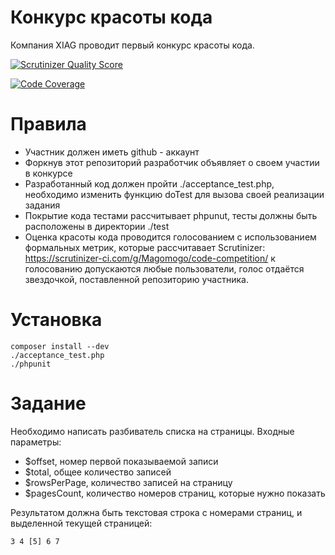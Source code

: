 Конкурс красоты кода
====================

Компания XIAG проводит первый конкурс красоты кода.

[![Scrutinizer Quality Score](https://scrutinizer-ci.com/g/Magomogo/code-competition/badges/quality-score.png?s=425109351a8488b0b72903e0132a4cd07fb39c5f)](https://scrutinizer-ci.com/g/Magomogo/code-competition/)

[![Code Coverage](https://scrutinizer-ci.com/g/Magomogo/code-competition/badges/coverage.png?s=2202d932963da16b3956425579078cc8356e148d)](https://scrutinizer-ci.com/g/Magomogo/code-competition/)

Правила
=======

- Участник должен иметь github - аккаунт
- Форкнув этот репозиторий разработчик объявляет о своем участии в конкурсе
- Разработанный код должен пройти ./acceptance_test.php, необходимо изменить функцию doTest для вызова своей реализации
  задания
- Покрытие кода тестами рассчитывает phpunut, тесты должны быть расположены в директории ./test
- Оценка красоты кода проводится голосованием с использованием формальных метрик, которые рассчитавает Scrutinizer:
  https://scrutinizer-ci.com/g/Magomogo/code-competition/ к голосованию допускаются любые пользователи, голос отдаётся
  звездочкой, поставленной репозиторию участника.

Установка
=========

    composer install --dev
    ./acceptance_test.php
    ./phpunit

Задание
=======

Необходимо написать разбиватель списка на страницы. Входные параметры:

- $offset, номер первой показываемой записи
- $total, общее количество записей
- $rowsPerPage, количество записей на страницу
- $pagesCount, количество номеров страниц, которые нужно показать

Результатом должна быть текстовая строка с номерами страниц, и выделенной текущей страницей:

    3 4 [5] 6 7

